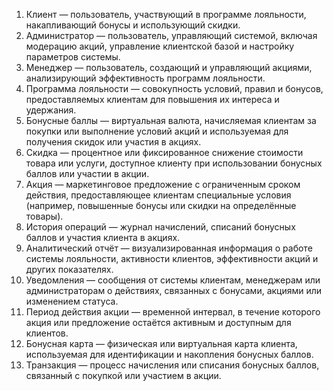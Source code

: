 1. Клиент — пользователь, участвующий в программе лояльности, накапливающий бонусы и использующий скидки.
2. Администратор — пользователь, управляющий системой, включая модерацию акций, управление клиентской базой и настройку параметров системы.
3. Менеджер — пользователь, создающий и управляющий акциями, анализирующий эффективность программ лояльности.
4. Программа лояльности — совокупность условий, правил и бонусов, предоставляемых клиентам для повышения их интереса и удержания.
5. Бонусные баллы — виртуальная валюта, начисляемая клиентам за покупки или выполнение условий акций и используемая для получения скидок или участия в акциях.
6. Скидка — процентное или фиксированное снижение стоимости товара или услуги, доступное клиенту при использовании бонусных баллов или участии в акции.
7. Акция — маркетинговое предложение с ограниченным сроком действия, предоставляющее клиентам специальные условия (например, повышенные бонусы или скидки на определённые товары).
8. История операций — журнал начислений, списаний бонусных баллов и участия клиента в акциях.
9. Аналитический отчёт — визуализированная информация о работе системы лояльности, активности клиентов, эффективности акций и других показателях.
10. Уведомления — сообщения от системы клиентам, менеджерам или администраторам о действиях, связанных с бонусами, акциями или изменением статуса.
11. Период действия акции — временной интервал, в течение которого акция или предложение остаётся активным и доступным для клиентов.
12. Бонусная карта — физическая или виртуальная карта клиента, используемая для идентификации и накопления бонусных баллов.
13. Транзакция — процесс начисления или списания бонусных баллов, связанный с покупкой или участием в акции.